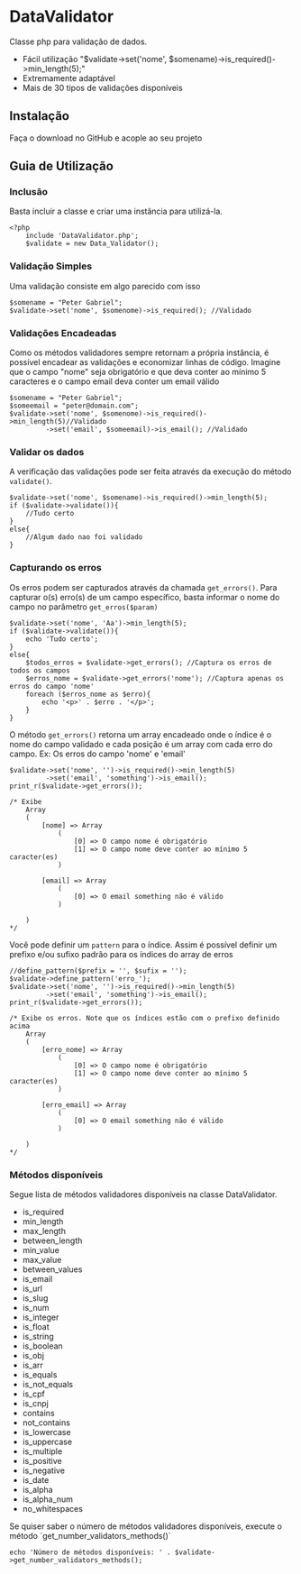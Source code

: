 DataValidator
==================
 
Classe php para validação de dados.

- Fácil utilização "$validate->set('nome', $somename)->is_required()->min_length(5);"
- Extremamente adaptável
- Mais de 30 tipos de validações disponíveis

Instalação
------------

Faça o download no GitHub e acople ao seu projeto

Guia de Utilização
-------------

### Inclusão

Basta incluir a classe e criar uma instância para utilizá-la.
    
    <?php
        include 'DataValidator.php';
        $validate = new Data_Validator();

### Validação Simples

Uma validação consiste em algo parecido com isso

    $somename = "Peter Gabriel";
    $validate->set('nome', $somenome)->is_required(); //Validado

### Validações Encadeadas

Como os métodos validadores sempre retornam a própria instância, é possível encadear as validações e economizar linhas de código. Imagine que o campo "nome" seja obrigatório e que deva conter ao mínimo 5 caracteres e o campo email deva conter um email válido

    $somename = "Peter Gabriel";
    $someemail = "peter@domain.com";
    $validate->set('nome', $somenome)->is_required()->min_length(5)//Validado
             ->set('email', $someemail)->is_email(); //Validado

### Validar os dados

A verificação das validações pode ser feita através da execução do método `validate()`.

    $validate->set('nome', $somename)->is_required()->min_length(5);
    if ($validate->validate()){
        //Tudo certo
    }
    else{
        //Algum dado nao foi validado
    }

### Capturando os erros

Os erros podem ser capturados através da chamada `get_errors()`. Para capturar o(s) erro(s) de um campo específico, basta informar o nome do campo no parâmetro `get_erros($param)`
    
    $validate->set('nome', 'Aa')->min_length(5);
    if ($validate->validate()){
        echo 'Tudo certo';
    }
    else{
        $todos_erros = $validate->get_errors(); //Captura os erros de todos os campos
        $erros_nome = $validate->get_errors('nome'); //Captura apenas os erros do campo 'nome'
        foreach ($erros_nome as $erro){
            echo '<p>' . $erro . '</p>';
        }
    }

O método `get_errors()` retorna um array encadeado onde o índice é o nome do campo validado e cada posição é um array com cada erro do campo. Ex: Os erros do campo 'nome' e 'email'
    
    $validate->set('nome', '')->is_required()->min_length(5)
             ->set('email', 'something')->is_email();
    print_r($validate->get_errors());
    
    /* Exibe
        Array
        (
            [nome] => Array
                (
                    [0] => O campo nome é obrigatório
                    [1] => O campo nome deve conter ao mínimo 5 caracter(es)
                )

            [email] => Array
                (
                    [0] => O email something não é válido
                )

        )
    */

Você pode definir um `pattern` para o índice. Assim é possível definir um prefixo e/ou sufixo padrão para os índices do array de erros
    
    //define_pattern($prefix = '', $sufix = '');    
    $validate->define_pattern('erro_');
    $validate->set('nome', '')->is_required()->min_length(5)
             ->set('email', 'something')->is_email();
    print_r($validate->get_errors());
    
    /* Exibe os erros. Note que os índices estão com o prefixo definido acima
        Array
        (
            [erro_nome] => Array
                (
                    [0] => O campo nome é obrigatório
                    [1] => O campo nome deve conter ao mínimo 5 caracter(es)
                )

            [erro_email] => Array
                (
                    [0] => O email something não é válido
                )

        )
    */

### Métodos disponíveis

Segue lista de métodos validadores disponíveis na classe DataValidator.

* is_required
* min_length
* max_length
* between_length
* min_value
* max_value
* between_values
* is_email
* is_url
* is_slug
* is_num
* is_integer
* is_float
* is_string
* is_boolean
* is_obj
* is_arr
* is_equals
* is_not_equals
* is_cpf
* is_cnpj
* contains
* not_contains
* is_lowercase
* is_uppercase
* is_multiple
* is_positive
* is_negative
* is_date
* is_alpha
* is_alpha_num
* no_whitespaces

Se quiser saber o número de métodos validadores disponíveis, execute o método ´get_number_validators_methods()´

    echo 'Número de métodos disponíveis: ' . $validate->get_number_validators_methods();
